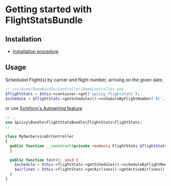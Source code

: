 Getting started with FlightStatsBundle
=======================================


## Installation

  * [Installation procedure](installation.md)


## Usage

Scheduled Flight(s) by carrier and flight number, arriving on the given date.  

``` php
// src/Acme/DemoBundle/Controller/DemoController.php
$flightStats = $this->container->get('spiicy_flightstats');
$schedule = $flightStats->getSchedules()->scheduleByFlightNumber('AC', '1857', new \DateTime('2015-06-01'));
```

or use [Symfony's Autowiring feature](https://symfony.com/doc/current/service_container/autowiring.html)

```php
// ...
use Spiicy\Bundle\FlightStatsBundle\FlightStats\FlightStats;
// ...

class MyOwnServiceOrController
{
  public function __construct(private readonly FlightStats $flightStats) {
  }

  public function test(): void {
    $schedule = $this->flightStats->getSchedules()->scheduleByFlightNumber('AC', '1857', new \DateTime('2015-06-01'));
    $airlines = $this->flightStats->getAirlines()->getActiveAirlines();
  }
}
```
